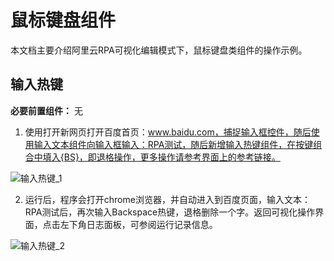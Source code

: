 鼠标键盘组件 
===========================

本文档主要介绍阿里云RPA可视化编辑模式下，鼠标键盘类组件的操作示例。



输入热键 
-------------------------

**必要前置组件：** 无

1. 使用打开新网页打开百度首页：www.baidu.com，捕捉输入框控件，随后使用输入文本组件向输入框输入：RPA测试，随后新增输入热键组件，在按键组合中填入{BS}，即退格操作，更多操作请参考界面上的参考链接。

![输入热键_1](https://static-aliyun-doc.oss-accelerate.aliyuncs.com/assets/img/zh-CN/2856759161/p263316.png)

2. 运行后，程序会打开chrome浏览器，并自动进入到百度页面，输入文本：RPA测试后，再次输入Backspace热键，退格删除一个字。返回可视化操作界面，点击左下角日志面板，可参阅运行记录信息。

![输入热键_2](https://static-aliyun-doc.oss-accelerate.aliyuncs.com/assets/img/zh-CN/2856759161/p263317.png)

